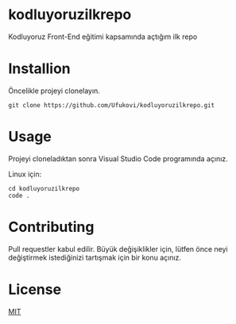 # kodluyoruzilkrepo
Kodluyoruz Front-End eğitimi kapsamında açtığım ilk repo

# Installion
Öncelikle projeyi clonelayın.
```
git clone https://github.com/Ufukovi/kodluyoruzilkrepo.git
```
# Usage
Projeyi cloneladıktan sonra Visual Studio Code programında açınız.

Linux için:

```
cd kodluyoruzilkrepo
code .
```
# Contributing
Pull requestler kabul edilir. Büyük değişiklikler için, lütfen önce neyi değiştirmek istediğinizi tartışmak için bir konu açınız.

# License

[MIT](https://choosealicense.com/licenses/mit/)